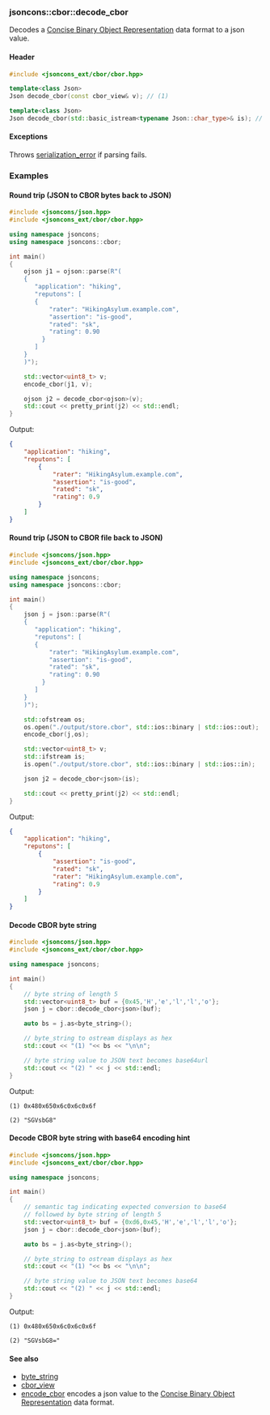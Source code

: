 ### jsoncons::cbor::decode_cbor

Decodes a [Concise Binary Object Representation](http://cbor.io/) data format to a json value.

#### Header
```c++
#include <jsoncons_ext/cbor/cbor.hpp>

template<class Json>
Json decode_cbor(const cbor_view& v); // (1)

template<class Json>
Json decode_cbor(std::basic_istream<typename Json::char_type>& is); // (2)
```

#### Exceptions

Throws [serialization_error](../serialization_error.md) if parsing fails.

### Examples

#### Round trip (JSON to CBOR bytes back to JSON)

```c++
#include <jsoncons/json.hpp>
#include <jsoncons_ext/cbor/cbor.hpp>

using namespace jsoncons;
using namespace jsoncons::cbor;

int main()
{
    ojson j1 = ojson::parse(R"(
    {
       "application": "hiking",
       "reputons": [
       {
           "rater": "HikingAsylum.example.com",
           "assertion": "is-good",
           "rated": "sk",
           "rating": 0.90
         }
       ]
    }
    )");

    std::vector<uint8_t> v;
    encode_cbor(j1, v);

    ojson j2 = decode_cbor<ojson>(v);
    std::cout << pretty_print(j2) << std::endl;
}
```
Output:
```json
{
    "application": "hiking",
    "reputons": [
        {
            "rater": "HikingAsylum.example.com",
            "assertion": "is-good",
            "rated": "sk",
            "rating": 0.9
        }
    ]
}
```

#### Round trip (JSON to CBOR file back to JSON)

```c++
#include <jsoncons/json.hpp>
#include <jsoncons_ext/cbor/cbor.hpp>

using namespace jsoncons;
using namespace jsoncons::cbor;

int main()
{
    json j = json::parse(R"(
    {
       "application": "hiking",
       "reputons": [
       {
           "rater": "HikingAsylum.example.com",
           "assertion": "is-good",
           "rated": "sk",
           "rating": 0.90
         }
       ]
    }
    )");

    std::ofstream os;
    os.open("./output/store.cbor", std::ios::binary | std::ios::out);
    encode_cbor(j,os);

    std::vector<uint8_t> v;
    std::ifstream is;
    is.open("./output/store.cbor", std::ios::binary | std::ios::in);

    json j2 = decode_cbor<json>(is);

    std::cout << pretty_print(j2) << std::endl; 
}
```
Output:
```json
{
    "application": "hiking",
    "reputons": [
        {
            "assertion": "is-good",
            "rated": "sk",
            "rater": "HikingAsylum.example.com",
            "rating": 0.9
        }
    ]
}
```

#### Decode CBOR byte string

```c++
#include <jsoncons/json.hpp>
#include <jsoncons_ext/cbor/cbor.hpp>

using namespace jsoncons;

int main()
{
    // byte string of length 5
    std::vector<uint8_t> buf = {0x45,'H','e','l','l','o'};
    json j = cbor::decode_cbor<json>(buf);

    auto bs = j.as<byte_string>();

    // byte_string to ostream displays as hex
    std::cout << "(1) "<< bs << "\n\n";

    // byte string value to JSON text becomes base64url
    std::cout << "(2) " << j << std::endl;
}
```
Output:
```
(1) 0x480x650x6c0x6c0x6f

(2) "SGVsbG8"
```

#### Decode CBOR byte string with base64 encoding hint

```c++
#include <jsoncons/json.hpp>
#include <jsoncons_ext/cbor/cbor.hpp>

using namespace jsoncons;

int main()
{
    // semantic tag indicating expected conversion to base64
    // followed by byte string of length 5
    std::vector<uint8_t> buf = {0xd6,0x45,'H','e','l','l','o'};
    json j = cbor::decode_cbor<json>(buf);

    auto bs = j.as<byte_string>();

    // byte_string to ostream displays as hex
    std::cout << "(1) "<< bs << "\n\n";

    // byte string value to JSON text becomes base64
    std::cout << "(2) " << j << std::endl;
}
```
Output:
```
(1) 0x480x650x6c0x6c0x6f

(2) "SGVsbG8="
```

#### See also

- [byte_string](../byte_string.md)
- [cbor_view](cbor_view)
- [encode_cbor](encode_cbor.md) encodes a json value to the [Concise Binary Object Representation](http://cbor.io/) data format.



